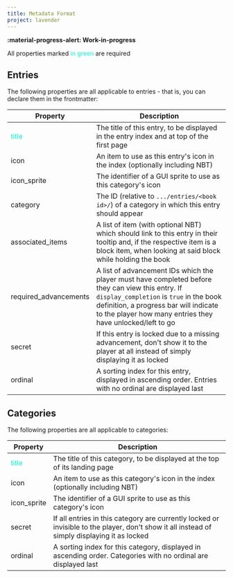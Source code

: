 ```yaml
---
title: Metadata Format
project: lavender
---
```


**:material-progress-alert: Work-in-progress**

All properties marked <span style="color: #00FFCA;">in green</span> are required

## Entries

The following properties are all applicable to entries - that is, you can declare them in the frontmatter:

| Property                                   | Description                                                                                                                                                                                                                                         |
|--------------------------------------------|-----------------------------------------------------------------------------------------------------------------------------------------------------------------------------------------------------------------------------------------------------|
| <span style="color: #00FFCA;">title</span> | The title of this entry, to be displayed in the entry index and at top of the first page                                                                                                                                                            |
| icon                                       | An item to use as this entry's icon in the index (optionally including NBT)                                                                                                                                                                         |
| icon_sprite                                | The identifier of a GUI sprite to use as this category's icon                                                                                                                                                                                       |
| category                                   | The ID (relative to `.../entries/<book id>/`) of a category in which this entry should appear                                                                                                                                                       |
| associated_items                           | A list of item (with optional NBT) which should link to this entry in their tooltip and, if the respective item is a block item, when looking at said block while holding the book                                                                  |
| required_advancements                      | A list of advancement IDs which the player must have completed before they can view this entry. If `display_completion` is `true` in the book definition, a progress bar will indicate to the player how many entries they have unlocked/left to go |
| secret                                     | If this entry is locked due to a missing advancement, don't show it to the player at all instead of simply displaying it as locked                                                                                                                  |
| ordinal                                    | A sorting index for this entry, displayed in ascending order. Entries with no ordinal are displayed last                                                                                                                                            |

## Categories

The following properties are all applicable to categories:

| Property                                   | Description                                                                                                                                  |
|--------------------------------------------|----------------------------------------------------------------------------------------------------------------------------------------------|
| <span style="color: #00FFCA;">title</span> | The title of this category, to be displayed at the top of its landing page                                                                   |
| icon                                       | An item to use as this category's icon in the index (optionally including NBT)                                                               |
| icon_sprite                                | The identifier of a GUI sprite to use as this category's icon                                                                                |
| secret                                     | If all entries in this category are currently locked or invisible to the player, don't show it all instead of simply displaying it as locked |
| ordinal                                    | A sorting index for this category, displayed in ascending order. Categories with no ordinal are displayed last                               |

